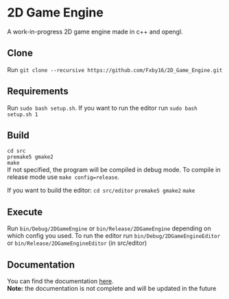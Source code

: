# 2D Game Engine
A work-in-progress 2D game engine made in c++ and opengl.

## Clone
Run `git clone --recursive https://github.com/Fxby16/2D_Game_Engine.git`

## Requirements
Run `sudo bash setup.sh`. If you want to run the editor run `sudo bash setup.sh 1`

## Build
`cd src`  
`premake5 gmake2`  
`make`  
If not specified, the program will be compiled in debug mode. To compile in release mode use `make config=release`.

If you want to build the editor:
`cd src/editor`
`premake5 gmake2`
`make`

## Execute
Run `bin/Debug/2DGameEngine` or `bin/Release/2DGameEngine` depending on which config you used.
To run the editor run `bin/Debug/2DGameEngineEditor` or `bin/Release/2DGameEngineEditor` (in src/editor)

## Documentation
You can find the documentation [here](https://fxby16.github.io/2D_Game_Engine/).  
**Note:** the documentation is not complete and will be updated in the future